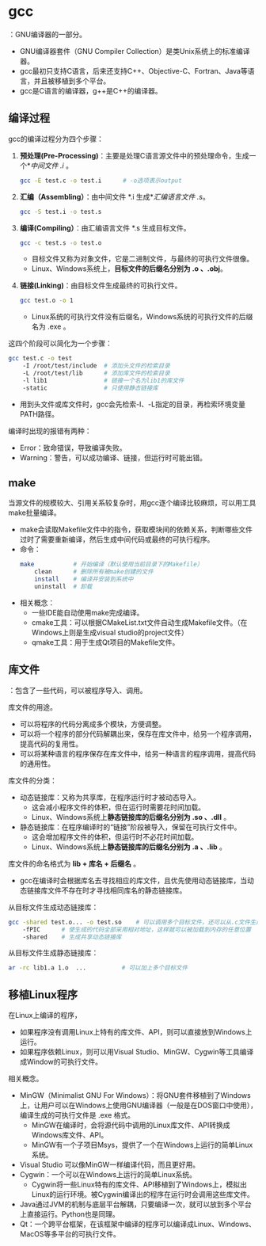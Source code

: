 # gcc

：GNU编译器的一部分。
- GNU编译器套件（GNU Compiler Collection）是类Unix系统上的标准编译器。
- gcc最初只支持C语言，后来还支持C++、Objective-C、Fortran、Java等语言，并且被移植到多个平台。
- gcc是C语言的编译器，g++是C++的编译器。

## 编译过程

gcc的编译过程分为四个步骤：

1. **预处理(Pre-Processing)**：主要是处理C语言源文件中的预处理命令，生成一个**中间文件 *.i** 。
    ```sh
    gcc -E test.c -o test.i      # -o选项表示output
    ```

2. **汇编（Assembling）**：由中间文件 *.i 生成**汇编语言文件 *.s**。
    ```sh
    gcc -S test.i -o test.s
    ```

3. **编译(Compiling）**：由汇编语言文件 *.s 生成目标文件。
    ```sh
    gcc -c test.s -o test.o
    ```
    - 目标文件又称为对象文件，它是二进制文件，与最终的可执行文件很像。
    - Linux、Windows系统上，**目标文件的后缀名分别为 .o 、.obj**。

4. **链接(Linking)**：由目标文件生成最终的可执行文件。
    ```sh
    gcc test.o -o 1
    ```
    - Linux系统的可执行文件没有后缀名，Windows系统的可执行文件的后缀名为 .exe 。

这四个阶段可以简化为一个步骤：
```sh
gcc test.c -o test
    -I /root/test/include  # 添加头文件的检索目录
    -L /root/test/lib      # 添加库文件的检索目录
    -l lib1                # 链接一个名为lib1的库文件
    -static                # 只使用静态链接库
```
- 用到头文件或库文件时，gcc会先检索-I、-L指定的目录，再检索环境变量PATH路径。

编译时出现的报错有两种：
- Error：致命错误，导致编译失败。
- Warning：警告，可以成功编译、链接，但运行时可能出错。

## make

当源文件的规模较大、引用关系较复杂时，用gcc逐个编译比较麻烦，可以用工具make批量编译。
- make会读取Makefile文件中的指令，获取模块间的依赖关系，判断哪些文件过时了需要重新编译，然后生成中间代码或最终的可执行程序。
- 命令：
    ```sh
    make           # 开始编译（默认使用当前目录下的Makefile）
        clean      # 删除所有被make创建的文件
        install    # 编译并安装到系统中
        uninstall  # 卸载
    ```
- 相关概念：
    - 一些IDE能自动使用make完成编译。
    - cmake工具：可以根据CMakeList.txt文件自动生成Makefile文件。（在Windows上则是生成visual studio的project文件）
    - qmake工具：用于生成Qt项目的Makefile文件。

## 库文件

：包含了一些代码，可以被程序导入、调用。

库文件的用途。
- 可以将程序的代码分离成多个模块，方便调整。
- 可以将一个程序的部分代码解耦出来，保存在库文件中，给另一个程序调用，提高代码的复用性。
- 可以将某种语言的程序保存在库文件中，给另一种语言的程序调用，提高代码的通用性。

库文件的分类：
- 动态链接库：又称为共享库，在程序运行时才被动态导入。
  - 这会减小程序文件的体积，但在运行时需要花时间加载。
  - Linux、Windows系统上**静态链接库的后缀名分别为 .so 、.dll** 。
- 静态链接库：在程序编译时的“链接”阶段被导入，保留在可执行文件中。
  - 这会增加程序文件的体积，但运行时不必花时间加载。
  - Linux、Windows系统上**静态链接库的后缀名分别为 .a 、.lib** 。

库文件的命名格式为 **lib + 库名 + 后缀名** 。
- gcc在编译时会根据库名去寻找相应的库文件，且优先使用动态链接库，当动态链接库文件不存在时才寻找相同库名的静态链接库。

从目标文件生成动态链接库：
```sh
gcc -shared test.o... -o test.so    # 可以调用多个目标文件，还可以从.c文件生成
    -fPIC      # 使生成的代码全部采用相对地址，这样就可以被加载到内存的任意位置
    -shared    # 生成共享动态链接库
```

从目标文件生成静态链接库：
```sh
ar -rc lib1.a 1.o  ...          # 可以加上多个目标文件
```

## 移植Linux程序

在Linux上编译的程序，
- 如果程序没有调用Linux上特有的库文件、API，则可以直接放到Windows上运行。
- 如果程序依赖Linux，则可以用Visual Studio、MinGW、Cygwin等工具编译成Window的可执行文件。

相关概念。
- MinGW（Minimalist GNU For Windows）：将GNU套件移植到了Windows上，让用户可以在Windows上使用GNU编译器（一般是在DOS窗口中使用），编译生成的可执行文件是 .exe 格式。
  - MinGW在编译时，会将源代码中调用的Linux库文件、API转换成Windows库文件、API。
  - MinGW有一个子项目Msys，提供了一个在Windows上运行的简单Linux系统。
- Visual Studio 可以像MinGW一样编译代码，而且更好用。
- Cygwin：一个可以在Windows上运行的简单Linux系统。
  - Cygwin将一些Linux特有的库文件、API移植到了Windows上，模拟出Linux的运行环境。被Cygwin编译出的程序在运行时会调用这些库文件。
- Java通过JVM的机制与底层平台解耦，只要编译一次，就可以放到多个平台上直接运行。Python也是同理。
- Qt：一个跨平台框架，在该框架中编译的程序可以编译成Linux、Windows、MacOS等多平台的可执行文件。
